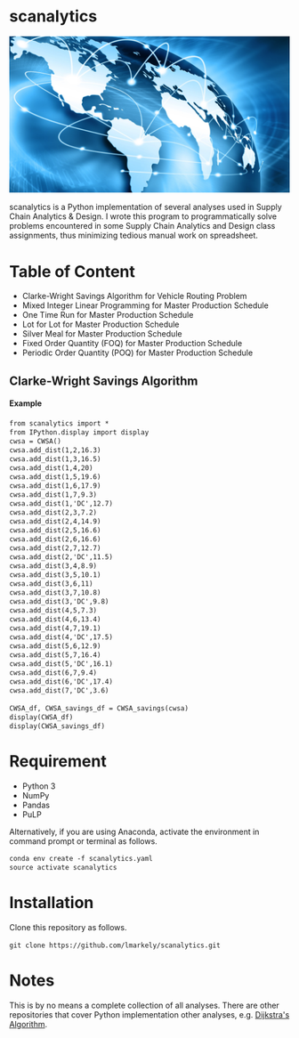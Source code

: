 # scanalytics

![Plot](scanalytics%20wallpaper.png)

scanalytics is a Python implementation of several analyses used in Supply Chain
Analytics & Design. I wrote this program to programmatically
solve problems encountered in some Supply Chain Analytics and Design class
assignments, thus minimizing tedious manual work on spreadsheet.

# Table of Content
* Clarke-Wright Savings Algorithm for Vehicle Routing Problem
* Mixed Integer Linear Programming for Master Production Schedule
* One Time Run for Master Production Schedule
* Lot for Lot for Master Production Schedule
* Silver Meal for Master Production Schedule
* Fixed Order Quantity (FOQ) for Master Production Schedule
* Periodic Order Quantity (POQ) for Master Production Schedule

## Clarke-Wright Savings Algorithm

#### Example

```
from scanalytics import *
from IPython.display import display
cwsa = CWSA()
cwsa.add_dist(1,2,16.3)
cwsa.add_dist(1,3,16.5)
cwsa.add_dist(1,4,20)
cwsa.add_dist(1,5,19.6)
cwsa.add_dist(1,6,17.9)
cwsa.add_dist(1,7,9.3)
cwsa.add_dist(1,'DC',12.7)
cwsa.add_dist(2,3,7.2)
cwsa.add_dist(2,4,14.9)
cwsa.add_dist(2,5,16.6)
cwsa.add_dist(2,6,16.6)
cwsa.add_dist(2,7,12.7)
cwsa.add_dist(2,'DC',11.5)
cwsa.add_dist(3,4,8.9)
cwsa.add_dist(3,5,10.1)
cwsa.add_dist(3,6,11)
cwsa.add_dist(3,7,10.8)
cwsa.add_dist(3,'DC',9.8)
cwsa.add_dist(4,5,7.3)
cwsa.add_dist(4,6,13.4)
cwsa.add_dist(4,7,19.1)
cwsa.add_dist(4,'DC',17.5)
cwsa.add_dist(5,6,12.9)
cwsa.add_dist(5,7,16.4)
cwsa.add_dist(5,'DC',16.1)
cwsa.add_dist(6,7,9.4)
cwsa.add_dist(6,'DC',17.4)
cwsa.add_dist(7,'DC',3.6)

CWSA_df, CWSA_savings_df = CWSA_savings(cwsa)
display(CWSA_df)
display(CWSA_savings_df)
```


# Requirement
* Python 3
* NumPy
* Pandas
* PuLP

Alternatively, if you are using Anaconda, activate the environment in
command prompt or terminal as follows.

```
conda env create -f scanalytics.yaml
source activate scanalytics
```

# Installation
Clone this repository as follows.

`git clone https://github.com/lmarkely/scanalytics.git`

# Notes
This is by no means a complete collection of all analyses. There are other
repositories that cover Python implementation other analyses, e.g. [Dijkstra's Algorithm](https://gist.github.com/econchick/4666413).
